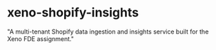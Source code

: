 # xeno-shopify-insights
 "A multi-tenant Shopify data ingestion and insights service built for the Xeno FDE assignment."
